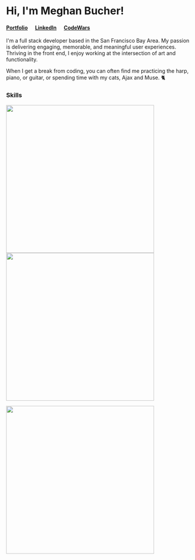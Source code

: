 
 

 
# Hi, I'm Meghan Bucher!

#### <a href="https://meghanbucher.work" target="_blank">Portfolio</a>&nbsp;&nbsp;&nbsp;&nbsp;&nbsp;&nbsp;<a href="https://linkedin.com/in/meghanbucher" target="_blank">LinkedIn</a>&nbsp;&nbsp;&nbsp;&nbsp;&nbsp;&nbsp;<a href="https://www.codewars.com/users/megbuch" target="_blank">CodeWars</a>

I'm a full stack developer based in the San Francisco Bay Area. My passion is delivering engaging, memorable, and meaningful user experiences. Thriving in the front end, I enjoy working at the intersection of art and functionality.

When I get a break from coding, you can often find me practicing the harp, piano, or guitar, or spending time with my cats, Ajax and Muse. 🐈

### Skills
<img align="center" width="400" src="https://skills.thijs.gg/icons?i=js,html,css,react,express,nodejs,py,django&theme=dark"><br>
<img align="center" width="400" src="https://skills.thijs.gg/icons?i=mongodb,postgres,heroku,linux,git,github,figma,ps&&theme=dark">
 
<img width="400px" src="https://github-readme-stats.vercel.app/api?username=megbuch&show_icons=true&theme=transparent">





